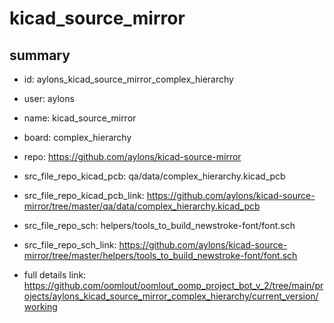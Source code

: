 # kicad_source_mirror
 
## summary 
* id: aylons_kicad_source_mirror_complex_hierarchy
* user: aylons
* name: kicad_source_mirror
* board: complex_hierarchy
* repo: https://github.com/aylons/kicad-source-mirror
* src_file_repo_kicad_pcb: qa/data/complex_hierarchy.kicad_pcb
* src_file_repo_kicad_pcb_link: https://github.com/aylons/kicad-source-mirror/tree/master/qa/data/complex_hierarchy.kicad_pcb


* src_file_repo_sch: helpers/tools_to_build_newstroke-font/font.sch
* src_file_repo_sch_link: https://github.com/aylons/kicad-source-mirror/tree/master/helpers/tools_to_build_newstroke-font/font.sch
* full details link: https://github.com/oomlout/oomlout_oomp_project_bot_v_2/tree/main/projects/aylons_kicad_source_mirror_complex_hierarchy/current_version/working  






